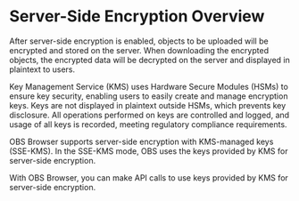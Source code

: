 # Server-Side Encryption Overview<a name="obs_03_0420"></a>

After server-side encryption is enabled, objects to be uploaded will be encrypted and stored on the server. When downloading the encrypted objects, the encrypted data will be decrypted on the server and displayed in plaintext to users.

Key Management Service \(KMS\) uses Hardware Secure Modules \(HSMs\) to ensure key security, enabling users to easily create and manage encryption keys. Keys are not displayed in plaintext outside HSMs, which prevents key disclosure. All operations performed on keys are controlled and logged, and usage of all keys is recorded, meeting regulatory compliance requirements.

OBS Browser supports server-side encryption with KMS-managed keys \(SSE-KMS\). In the SSE-KMS mode, OBS uses the keys provided by KMS for server-side encryption.

With OBS Browser, you can make API calls to use keys provided by KMS for server-side encryption.

